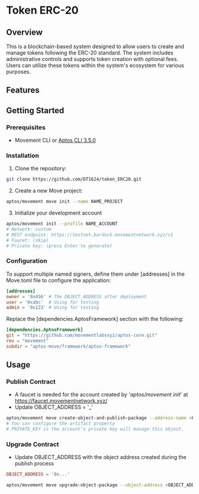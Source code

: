 # Token ERC-20

## Overview

This is a blockchain-based system designed to allow users to create and manage tokens following the ERC-20 standard. The system includes administrative controls and supports token creation with optional fees. Users can utilize these tokens within the system's ecosystem for various purposes.

## Features



## Getting Started

### Prerequisites

- Movement CLI or [Aptos CLI 3.5.0](https://github.com/aptos-labs/aptos-core/releases/tag/aptos-cli-v3.5.0)

### Installation

1. Clone the repository:

```bash
git clone https://github.com/DT1624/token_ERC20.git
```

2. Create a new Move project:

```bash
aptos/movement move init --name NAME_PROJECT
```

3. Initialize your development account

```bash
aptos/movement init --profile NAME_ACCOUNT
# Network: custom
# REST endpoint: https://testnet.bardock.movementnetwork.xyz/v1
# Faucet: (skip)  
# Private key: (press Enter to generate)
```

### Configuration

To support multiple named signers, define them under [addresses] in the Move.toml file to configure the application:

```toml
[addresses]
owner = '0x456' # The OBJECT_ADDRESS after deployment
user = '0xabc'  # Using for testing
admin = '0x123' # Using for testing
```

Replace the [dependencies.AptosFramework] section with the following:
```toml
[dependencies.AptosFramework]
git = "https://github.com/movementlabsxyz/aptos-core.git"
rev = "movement"
subdir = "aptos-move/framework/aptos-framework"
```

## Usage

### Publish Contract

- A faucet is needed for the account created by '_aptos/movement init_' at https://faucet.movementnetwork.xyz/
- Update OBJECT_ADDRESS = '_'

```bash
aptos/movement move create-object-and-publish-package --address-name <OBJECT_ADDRESS> --url https://testnet.bardock.movementnetwork.xyz/v1 --private-key <PRIVATE_KEY> [OPTIONS]
# You can configure the artifact property
# PRIVATE_KEY is the account's private key will manage this object.
```

### Upgrade Contract

- Update OBJECT_ADDRESS with the object address created during the publish process
```toml
OBJECT_ADDRESS = '0x...'
```

```bash
aptos/movement move upgrade-object-package --object-address <OBJECT_ADDRESS> --url https://testnet.bardock.movementnetwork.xyz/v1 --private-key <PRIVATE_KEY> [OPTIONS]
```